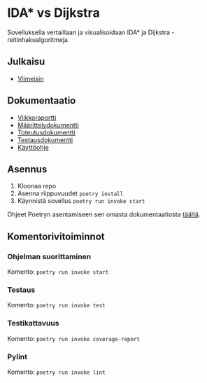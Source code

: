 # IDA* vs Dijkstra
Sovelluksella vertaillaan ja visualisoidaan IDA* ja Dijkstra -reitinhakualgoritmeja.

## Julkaisu
- [Viimeisin](https://github.com/Perttu-Kangas/tiralabra/releases/latest/)

## Dokumentaatio

- [Viikkoraportti](dokumentaatio/viikkoraportti.md)
- [Määrittelydokumentti](dokumentaatio/maarittelydokumentti.md)
- [Toteutusdokumentti](dokumentaatio/toteutusdokumentti.md)
- [Testausdokumentti](dokumentaatio/testausdokumentti.md) 
- [Käyttöohje](dokumentaatio/kayttoohje.md)

## Asennus

1. Kloonaa repo
2. Asenna riippuvuudet ``poetry install``
3. Käynnistä sovellus ``poetry run invoke start``

Ohjeet Poetryn asentamiseen sen omasta dokumentaatiosta [täältä](https://python-poetry.org/docs/).

## Komentorivitoiminnot

### Ohjelman suorittaminen
Komento: ``poetry run invoke start``

### Testaus
Komento: ``poetry run invoke test``

### Testikattavuus
Komento: ``poetry run invoke coverage-report``

### Pylint
Komento: ``poetry run invoke lint``